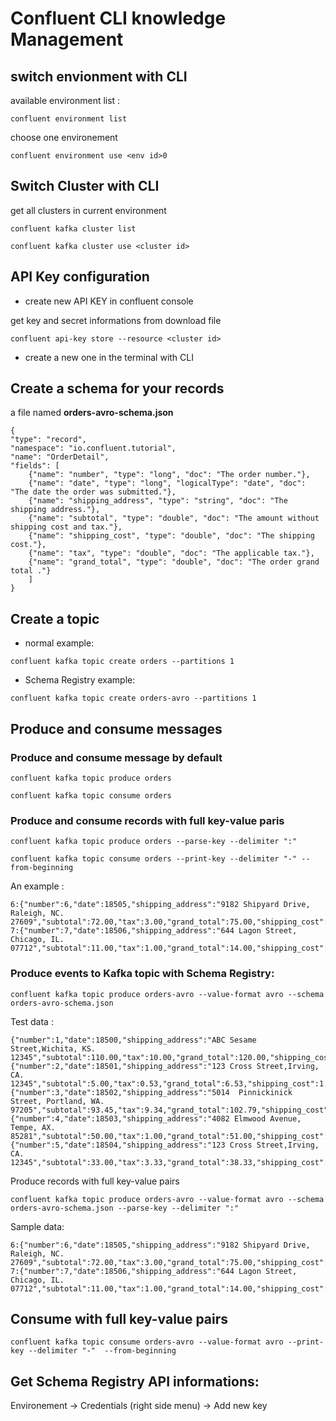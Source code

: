 # Confluent CLI knowledge Management


## switch envionment with CLI 


available environment list : 

```
confluent environment list
```

choose one environement
```
confluent environment use <env id>0
```

## Switch Cluster with CLI


get all clusters in current environment
```
confluent kafka cluster list
```

```
confluent kafka cluster use <cluster id>
```


## API Key configuration


- create new API KEY in confluent console

get key and secret informations from download file

```
confluent api-key store --resource <cluster id>
```

- create a new one in the terminal with CLI


## Create a schema for your records 

a file named **orders-avro-schema.json** 

```
{
"type": "record",
"namespace": "io.confluent.tutorial",
"name": "OrderDetail",
"fields": [
    {"name": "number", "type": "long", "doc": "The order number."},
    {"name": "date", "type": "long", "logicalType": "date", "doc": "The date the order was submitted."},
    {"name": "shipping_address", "type": "string", "doc": "The shipping address."},
    {"name": "subtotal", "type": "double", "doc": "The amount without shipping cost and tax."},
    {"name": "shipping_cost", "type": "double", "doc": "The shipping cost."},
    {"name": "tax", "type": "double", "doc": "The applicable tax."},
    {"name": "grand_total", "type": "double", "doc": "The order grand total ."}
    ]
}
```


## Create a topic 

- normal example:

```
confluent kafka topic create orders --partitions 1

```

- Schema Registry example:
```
confluent kafka topic create orders-avro --partitions 1
```


## Produce and consume messages 


### Produce and consume message by default 

```
confluent kafka topic produce orders

confluent kafka topic consume orders
```


### Produce and consume records with full key-value paris 

```
confluent kafka topic produce orders --parse-key --delimiter ":"

confluent kafka topic consume orders --print-key --delimiter "-" --from-beginning

```

An example : 

```
6:{"number":6,"date":18505,"shipping_address":"9182 Shipyard Drive, Raleigh, NC. 27609","subtotal":72.00,"tax":3.00,"grand_total":75.00,"shipping_cost":0.00}
7:{"number":7,"date":18506,"shipping_address":"644 Lagon Street, Chicago, IL. 07712","subtotal":11.00,"tax":1.00,"grand_total":14.00,"shipping_cost":2.00}
```

### Produce events to Kafka topic with Schema Registry: 

```
confluent kafka topic produce orders-avro --value-format avro --schema orders-avro-schema.json
```

Test data :
```
{"number":1,"date":18500,"shipping_address":"ABC Sesame Street,Wichita, KS. 12345","subtotal":110.00,"tax":10.00,"grand_total":120.00,"shipping_cost":0.00}
{"number":2,"date":18501,"shipping_address":"123 Cross Street,Irving, CA. 12345","subtotal":5.00,"tax":0.53,"grand_total":6.53,"shipping_cost":1.00}
{"number":3,"date":18502,"shipping_address":"5014  Pinnickinick Street, Portland, WA. 97205","subtotal":93.45,"tax":9.34,"grand_total":102.79,"shipping_cost":0.00}
{"number":4,"date":18503,"shipping_address":"4082 Elmwood Avenue, Tempe, AX. 85281","subtotal":50.00,"tax":1.00,"grand_total":51.00,"shipping_cost":0.00}
{"number":5,"date":18504,"shipping_address":"123 Cross Street,Irving, CA. 12345","subtotal":33.00,"tax":3.33,"grand_total":38.33,"shipping_cost":2.00}

```

Produce records with full key-value pairs

```
confluent kafka topic produce orders-avro --value-format avro --schema orders-avro-schema.json --parse-key --delimiter ":"

```

Sample data: 

```
6:{"number":6,"date":18505,"shipping_address":"9182 Shipyard Drive, Raleigh, NC. 27609","subtotal":72.00,"tax":3.00,"grand_total":75.00,"shipping_cost":0.00}
7:{"number":7,"date":18506,"shipping_address":"644 Lagon Street, Chicago, IL. 07712","subtotal":11.00,"tax":1.00,"grand_total":14.00,"shipping_cost":2.00}

```

## Consume with full key-value pairs


```
confluent kafka topic consume orders-avro --value-format avro --print-key --delimiter "-"  --from-beginning
```

## Get Schema Registry API informations: 

Environement -> Credentials (right side menu) -> Add new key 




